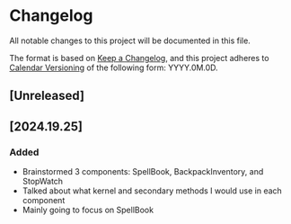 # Changelog

All notable changes to this project will be documented in this file.

The format is based on [Keep a Changelog](https://keepachangelog.com/en/1.1.0/),
and this project adheres to [Calendar Versioning](https://calver.org/) of
the following form: YYYY.0M.0D.

## [Unreleased]

## [2024.19.25]

### Added

- Brainstormed 3 components: SpellBook, BackpackInventory, and StopWatch
- Talked about what kernel and secondary methods I would use in each component
- Mainly going to focus on SpellBook
